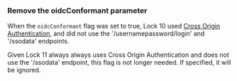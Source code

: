 ### Remove the oidcConformant parameter

When the `oidcConformant` flag was set to true, Lock 10 used [Cross Origin Authentication](/cross-origin-authentication), and did not use the '/usernamepassword/login' and '/ssodata' endpoints.

Given Lock 11 always always uses Cross Origin Authentication and does not use the '/ssodata' endpoint, this flag is not longer needed. If specified, it will be ignored.
